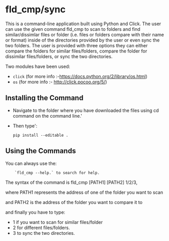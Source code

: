 # fld_cmp/sync

This is a command-line application built using Python and Click. The user can use the given command fld_cmp to scan to folders and find similar/dissimlar
files or folder (i.e. files or folders compare with their name or format) inside of the directories provided by the user or even sync the two folders. The user is provided with three options
they can either compare the folders for similar files/folders, compare the folder for dissimilar files/folders, or sync the two directories. 

Two modules have been used:
* `click` (for more info :-https://docs.python.org/2/library/os.html)
* `os` (for more info :- http://click.pocoo.org/5/)

## Installing the Command

* Navigate to the folder where you have downloaded the files using cd command on the command line.'

* Then type':

  `pip install --editable .`
  
## Using the Commands

You can always use the:

		`fld_cmp --help.` to search for help.
		
The syntax of the command is fld_cmp [PATH1] [PATH2] 1/2/3, 

where PATH1 represents the address of one of the folder you want to scan 

and PATH2 is the address of the folder you want to compare it to 

and finally you have to type: 
* 1  if you want to scan for similar files/folder
* 2 for different files/folders.
* 3 to sync the two directories.
  